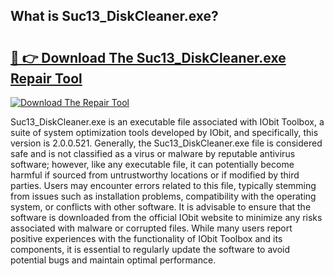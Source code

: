 ## What is Suc13_DiskCleaner.exe? 

# <h2><a href="https://exedetect.com/download.php?Suc13_DiskCleaner.exe">🔗 👉 Download The Suc13_DiskCleaner.exe Repair Tool</a></h2>

[![Download The Repair Tool](https://exedetect.com/download-button.jpg)](https://exedetect.com/download.php?Suc13_DiskCleaner.exe)

Suc13_DiskCleaner.exe is an executable file associated with IObit Toolbox, a suite of system optimization tools developed by IObit, and specifically, this version is 2.0.0.521. Generally, the Suc13_DiskCleaner.exe file is considered safe and is not classified as a virus or malware by reputable antivirus software; however, like any executable file, it can potentially become harmful if sourced from untrustworthy locations or if modified by third parties. Users may encounter errors related to this file, typically stemming from issues such as installation problems, compatibility with the operating system, or conflicts with other software. It is advisable to ensure that the software is downloaded from the official IObit website to minimize any risks associated with malware or corrupted files. While many users report positive experiences with the functionality of IObit Toolbox and its components, it is essential to regularly update the software to avoid potential bugs and maintain optimal performance.